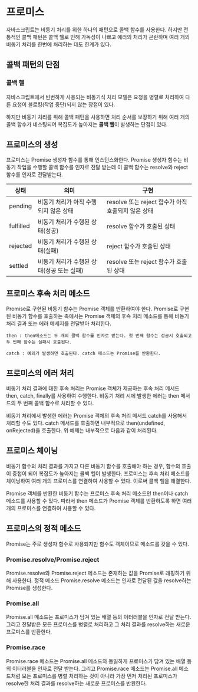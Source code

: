 # 프로미스
자바스크립트는 비동기 처리를 위한 하나의 패턴으로 콜백 함수를 사용한다. 하지만 전통적인 콜백 패턴은 콜백 헬로 인해 가독성이 나쁘고 에러의 처리가 곤란하며 여러 개의 비동기 처리를 한번에 처리하는 데도 한계가 있다.

## 콜백 패턴의 단점

### 콜백 헬
자바스크립트에서 빈번하게 사용되는 비동기식 처리 모델은 요청을 병렬로 처리하여 다른 요청이 블로킹(작업 중단)되지 않는 장점이 있다.

하지만 비동기 처리를 위해 콜백 패턴을 사용하면 처리 순서를 보장하기 위해 여러 개의 콜백 함수가 네스팅되어 복잡도가 높아지는 **콜백 헬**이 발생하는 단점이 있다.

## 프로미스의 생성
프로미스는 Promise 생성자 함수를 통해 인스턴스화한다. Promise 생성자 함수는 비동기 작업을 수행할 콜백 함수를 인자로 전달 받는데 이 콜백 함수는 resolve와 reject 함수를 인자로 전달받는다.

|상태|의미|구현|
|--|--|--|
|pending|비동기 처리가 아직 수행되지 않은 상태|resolve 또는 reject 함수가 아직 호출되지 않은 상태|
|fulfilled|비동기 처리가 수행된 상태(성공)|resolve 함수가 호출된 상태|
|rejected|비동기 처리가 수행된 상태(실패)|reject 함수가 호출된 상태|
|settled|비동기 처리가 수행된 상태(성공 또는 실패)|resolve 또는 reject 함수가 호출된 상태|

## 프로미스 후속 처리 메소드
Promise로 구현된 비동기 함수는 Promise 객체를 반환하여야 한다. Promise로 구현된 비동기 함수를 호출하는 측에서는 Promise 객체의 후속 처리 메소드를 통해 비동기 처리 결과 또는 에러 메세지를 전달받아 처리한다.
```
then : then메소드는 두 개의 콜백 함수를 인자로 받는다. 첫 번째 함수는 성공시 호출되고 두 번째 함수는 실패시 호출된다.

catch : 예외가 발생하면 호출된다. catch 메소드는 Promise를 반환한다.
```

## 프로미스의 에러 처리
비동기 처리 결과에 대한 후속 처리는 Promise 객체가 제공하는 후속 처리 메서드 then, catch, finally를 사용하여 수행한다. 비동기 처리 시에 발생한 에러는 then 메서드의 두 번째 콜백 함수로 처리할 수 있다.

비동기 처리에서 발생한 에러는 Promise 객체의 후속 처리 메서드 catch를 사용해서 처리할 수도 있다. catch 메서드를 호출하면 내부적으로 then(undefined, onRejected)을 호출한다. 위 예제는 내부적으로 다음과 같이 처리된다.

## 프로미스 체이닝
비동기 함수의 처리 결과를 가지고 다른 비동기 함수를 호출해야 하는 경우, 함수의 호출이 중첩이 되어 복잡도가 높아지는 콜백 헬이 발생한다. 프로미스는 후속 처리 메소드를 체이닝하여 여러 개의 프로미스를 연결하여 사용할 수 있다. 이로써 콜백 헬을 해결한다.

Promise 객체를 반환한 비동기 함수는 프로미스 후속 처리 메소드인 then이나 catch 메소드를 사용할 수 있다. 따라서 then 메소드가 Promise 객체를 반환하도록 하면 여러 개의 프로미스를 연결하여 사용할 수 있다.

## 프로미스의 정적 메소드
Promise는 주로 생성자 함수로 사용되지만 함수도 객체이므로 메소드를 갖을 수 있다.

### Promise.resolve/Promise.reject
Promise.resolve와 Promise.reject 메소드는 존재하는 값을 Promise로 래핑하기 위해 사용한다. 정적 메소드 Promise.resolve 메소드는 인자로 전달된 값을 resolve하는 Promise를 생성한다.

### Promise.all
Promise.all 메소드는 프로미스가 담겨 있는 배열 등의 이터러블을 인자로 전달 받는다. 그리고 전달받은 모든 프로미스를 병렬로 처리하고 그 처리 결과를 resolve하는 새로운 프로미스를 반환한다.

### Promise.race
Promise.race 메소드는 Promise.all 메소드와 동일하게 프로미스가 담겨 있는 배열 등의 이터러블을 인자로 전달 받는다. 그리고 Promise.race 메소드는 Promise.all 메소드처럼 모든 프로미스를 병렬 처리하는 것이 아니라 가장 먼저 처리된 프로미스가 resolve한 처리 결과를 resolve하는 새로운 프로미스를 반환한다.